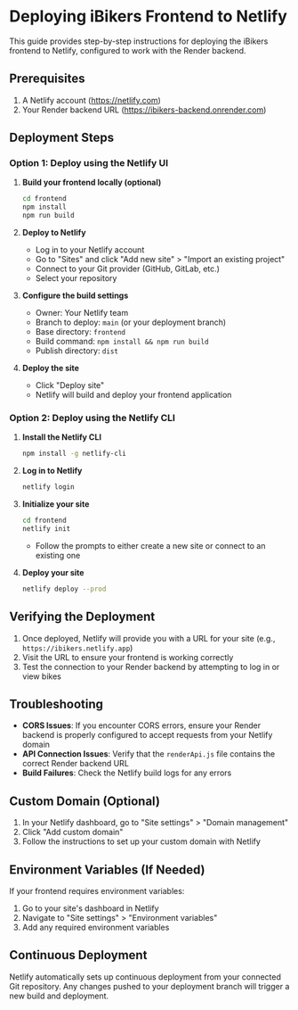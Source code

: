 # Deploying iBikers Frontend to Netlify

This guide provides step-by-step instructions for deploying the iBikers frontend to Netlify, configured to work with the Render backend.

## Prerequisites

1. A Netlify account (https://netlify.com)
2. Your Render backend URL (https://ibikers-backend.onrender.com)

## Deployment Steps

### Option 1: Deploy using the Netlify UI

1. **Build your frontend locally (optional)**
   ```bash
   cd frontend
   npm install
   npm run build
   ```

2. **Deploy to Netlify**
   - Log in to your Netlify account
   - Go to "Sites" and click "Add new site" > "Import an existing project"
   - Connect to your Git provider (GitHub, GitLab, etc.)
   - Select your repository

3. **Configure the build settings**
   - Owner: Your Netlify team
   - Branch to deploy: `main` (or your deployment branch)
   - Base directory: `frontend`
   - Build command: `npm install && npm run build`
   - Publish directory: `dist`

4. **Deploy the site**
   - Click "Deploy site"
   - Netlify will build and deploy your frontend application

### Option 2: Deploy using the Netlify CLI

1. **Install the Netlify CLI**
   ```bash
   npm install -g netlify-cli
   ```

2. **Log in to Netlify**
   ```bash
   netlify login
   ```

3. **Initialize your site**
   ```bash
   cd frontend
   netlify init
   ```
   - Follow the prompts to either create a new site or connect to an existing one

4. **Deploy your site**
   ```bash
   netlify deploy --prod
   ```

## Verifying the Deployment

1. Once deployed, Netlify will provide you with a URL for your site (e.g., `https://ibikers.netlify.app`)
2. Visit the URL to ensure your frontend is working correctly
3. Test the connection to your Render backend by attempting to log in or view bikes

## Troubleshooting

- **CORS Issues**: If you encounter CORS errors, ensure your Render backend is properly configured to accept requests from your Netlify domain
- **API Connection Issues**: Verify that the `renderApi.js` file contains the correct Render backend URL
- **Build Failures**: Check the Netlify build logs for any errors

## Custom Domain (Optional)

1. In your Netlify dashboard, go to "Site settings" > "Domain management"
2. Click "Add custom domain"
3. Follow the instructions to set up your custom domain with Netlify

## Environment Variables (If Needed)

If your frontend requires environment variables:

1. Go to your site's dashboard in Netlify
2. Navigate to "Site settings" > "Environment variables"
3. Add any required environment variables

## Continuous Deployment

Netlify automatically sets up continuous deployment from your connected Git repository. Any changes pushed to your deployment branch will trigger a new build and deployment.